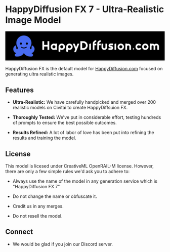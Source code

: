 # HappyDiffusion FX 7 - Ultra-Realistic Image Model

<p align="center">
  <img src="https://raw.githubusercontent.com/HappyDiffusion/HappyDiffusionFX/main/Logo.png" alt="HappyDiffusion FX Logo">
</p>

HappyDiffusion FX is the default model for [HappyDiffusion.com](https://www.happydiffusion.com) focused on generating ultra realistic images.

## Features

- **Ultra-Realistic:** We have carefully handpicked and merged over 200 realistic models on Civitai to create HappyDiffsuion FX.

- **Thoroughly Tested:** We've put in considerable effort, testing hundreds of prompts to ensure the best possible outcomes.

- **Results Refined:** A lot of labor of love has been put into refining the results and training the model.


## License
This model is licesed under CreativeML OpenRAIL-M license. However, there are only a few simple rules we'd ask you to adhere to:

- Always use the name of the model in any generation service which is "HappyDiffusion FX 7"

- Do not change the name or obfuscate it.

- Credit us in any merges.

- Do not resell the model.


## Connect
- We would be glad if you join our Discord server.

